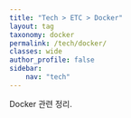 ```yaml
---
title: "Tech > ETC > Docker"
layout: tag
taxonomy: docker
permalink: /tech/docker/
classes: wide
author_profile: false
sidebar:
    nav: "tech"
---
```

Docker 관련 정리.